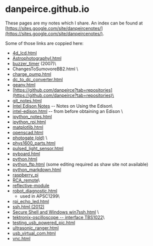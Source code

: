 # danpeirce.github.io

These pages are my notes which I share. An index can be found at 
[https://sites.google.com/site/danpeircenotes/](https://sites.google.com/site/danpeircenotes/).

Some of those links are coppied here:

-   [4d\_lcd.html](https://danpeirce.github.io/4d_lcd.html)
-   [AstrophotographyI.html](https://danpeirce.github.io/ASTR1100/AstrophotographyI.html)
-   [buzzer\_timer](https://danpeirce.github.io/buzzer_timer/index.html)
    (2007)\
-   ChangesToSumovoreBB2.html \
-   [charge\_pump.html](https://danpeirce.github.io/charge_pump.html)
-   [dc\_to\_dc\_converter.html](https://danpeirce.github.io/dc_to_dc_converter.html)
-   [geany.html](https://danpeirce.github.io/geany.html)
-   [https://github.com/danpeirce?tab=repositories](https://github.com/danpeirce?tab=repositories)\
-   [git\_notes.html](https://danpeirce.github.io/git_notes.html)
-   [Intel Edison
    Notes](https://drive.google.com/file/d/0B_zZrPaAgSx5VHBqZnJLZGpqUzA/view?usp=sharing)
    -- Notes on Using the Edison\
-   [intel-edison.html](https://danpeirce.github.io/intel-edison.html)
    -- from before obtaining an Edison \
-   [ipython\_notes.html](https://danpeirce.github.io/ipython_notes.html)
-   [ipython\_rpi.html](https://danpeirce.github.io/ipython_rpi.html)
-   [matplotlib.html](https://danpeirce.github.io/matplotlib.html)
-   [openscad.html](https://danpeirce.github.io/openscad.html)
-   [photogate (old)](https://danpeirce.github.io/photogate/) \
-   [phys1600\_parts.html](https://danpeirce.github.io/phys1600_parts.html)
-   [pulsed\_light\_sensor.html](https://danpeirce.github.io/pulsed_light_sensor.html)
-   [pyboard.html](https://danpeirce.github.io/pyboard.html)
-   [python.html](https://danpeirce.github.io/python.html)
-   [python\_ftp.html](https://danpeirce.github.io/python_ftp.html)
    (some editing required as shaw site not available)
-   [python\_markdown.html](https://danpeirce.github.io/python_markdown.html)
-   [raspberry\_pi](https://danpeirce.github.io/raspberry_pi)
-   [RCA\_remote](https://danpeirce.github.io/RCA_remote)\
-   [reflective-module](https://github.com/danpeirce/reflective-module)
-   [robot\_diagnostic.html](https://danpeirce.github.io/2010/robot_diagnostic.html)
    - used in APSC1299\
-   [rpi\_echo\_led.html](https://danpeirce.github.io/rpi_echo_led.html)
-   [ssh.html (2012)](https://danpeirce.github.io/ssh.html)
-   [Secure Shell and Windows
    win7ssh.html](https://danpeirce.github.io/win7ssh.html) \
-   [tektronix-oscilloscope -- interface
    TBS1022](https://github.com/danpeirce/tektronix-oscilloscope)\
-   [testing\_usb\_powered\_pic.html](https://danpeirce.github.io/testing_usb_powered_pic.html)
-   [ultrasonic\_ranger.html](https://danpeirce.github.io/ultrasonic_ranger.html)
-   [usb\_virtual\_com.html](https://danpeirce.github.io/usb_virtual_com.html)
-   [vnc.html](https://danpeirce.github.io/vnc.html)


